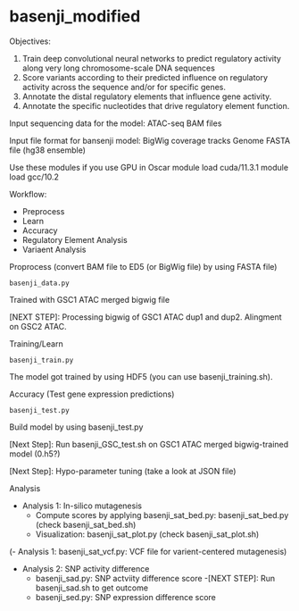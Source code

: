 # basenji_modified

Objectives:
1. Train deep convolutional neural networks to predict regulatory activity along very long chromosome-scale DNA sequences
2. Score variants according to their predicted influence on regulatory activity across the sequence and/or for specific genes.
3. Annotate the distal regulatory elements that influence gene activity.
4. Annotate the specific nucleotides that drive regulatory element function.

Input sequencing data for the model:
ATAC-seq BAM files

Input file format for bansenji model: 
BigWig coverage tracks
Genome FASTA file (hg38 ensemble)

Use these modules if you use GPU in Oscar
module load cuda/11.3.1
module load gcc/10.2

Workflow:
- Preprocess
- Learn
- Accuracy
- Regulatory Element Analysis
- Variaent Analysis

Proprocess (convert BAM file to ED5 (or BigWig file) by using FASTA file)

```
basenji_data.py
```

Trained with GSC1 ATAC merged bigwig file 

[NEXT STEP]: Processing bigwig of GSC1 ATAC dup1 and dup2. Alingment on GSC2 ATAC. 

Training/Learn

```
basenji_train.py
```

The model got trained by using HDF5 (you can use basenji_training.sh). 

Accuracy (Test gene expression predictions)
```
basenji_test.py
```
Build model by using basenji_test.py 

[Next Step]: Run basenji_GSC_test.sh on GSC1 ATAC merged bigwig-trained model (0.h5?)

[Next Step]: Hypo-parameter tuning (take a look at JSON file)

Analysis 
- Analysis 1: In-silico mutagenesis
  - Compute scores by applying basenji_sat_bed.py: basenji_sat_bed.py (check basenji_sat_bed.sh)
  - Visualization: basenji_sat_plot.py (check basenji_sat_plot.sh)

(- Analysis 1: basenji_sat_vcf.py: VCF file for varient-centered mutagenesis)
- Analysis 2: SNP activity difference
  - basenji_sad.py: SNP actviity difference score
  -[NEXT STEP]: Run basenji_sad.sh to get outcome
  - basenji_sed.py: SNP expression difference score
